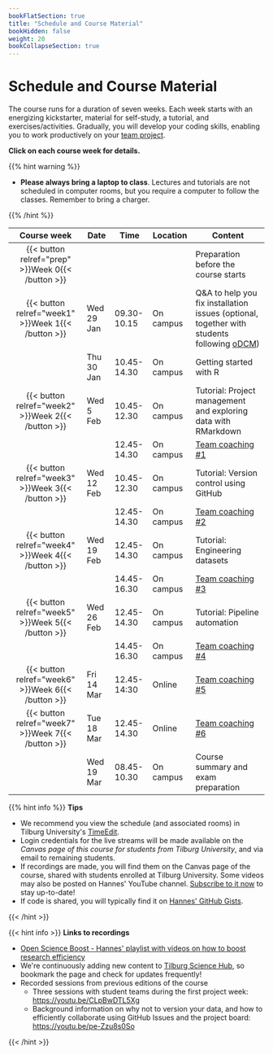 ```yaml
---
bookFlatSection: true
title: "Schedule and Course Material"
bookHidden: false
weight: 20
bookCollapseSection: true
---
```



# Schedule and Course Material

The course runs for a duration of seven weeks. Each week starts with an energizing kickstarter, material for self-study, a tutorial, and exercises/activities. Gradually, you will develop your coding skills, enabling you to work productively on your [team project](../project).


__Click on each course week for details.__

<!--
The course consists of weekly modules, which will gradually develop your coding skills that will enable you to work productively on your team project.
-->

{{% hint warning %}}
- __Please always bring a laptop to class__. Lectures and tutorials are not scheduled in computer rooms, but you require a computer to follow the classes. Remember to bring a charger.

{{% /hint %}}

Course week|Date|Time|Location|Content|
|:-:|---------|---------|-------------|--------------------|
|{{< button relref="prep" >}}Week 0{{< /button >}}  | | | | Preparation before the course starts   
|{{< button relref="week1" >}}Week 1{{< /button >}} |Wed 29 Jan | 09.30-10.15 | On campus | Q&A to help you fix installation issues (optional, together with students following [oDCM](https://odcm.hannesdatta.com))
| |Thu 30 Jan | 10.45-14.30 | On campus | Getting started with R
|{{< button relref="week2" >}}Week 2{{< /button >}}|Wed 5 Feb | 10.45-12.30 | On campus | Tutorial: Project management and exploring data with RMarkdown
|                                                   |        | 12.45-14.30 | On campus | [Team coaching #1](/docs/project/workplan)
|{{< button relref="week3" >}}Week 3{{< /button >}}|Wed 12 Feb | 10.45-12.30 | On campus | Tutorial: Version control using GitHub
|                                                  |           | 12.45-14.30 | On campus | [Team coaching #2](/docs/project/workplan)
|{{< button relref="week4" >}}Week 4{{< /button >}}|Wed 19 Feb | 12.45-14.30 | On campus | Tutorial: Engineering datasets
|                                                  |           | 14.45-16.30 | On campus | [Team coaching #3](/docs/project/workplan)
|{{< button relref="week5" >}}Week 5{{< /button >}}|Wed 26 Feb | 12.45-14.30 | On campus | Tutorial: Pipeline automation
|                                                  |           | 14.45-16.30 | On campus | [Team coaching #4](/docs/project/workplan)
|{{< button relref="week6" >}}Week 6{{< /button >}}|Fri 14 Mar | 12.45-14:30 | Online | [Team coaching #5](/docs/project/workplan)
|{{< button relref="week7" >}}Week 7{{< /button >}}|Tue 18 Mar | 12.45-14.30 | Online | [Team coaching #6](/docs/project/workplan)
|                              | Wed 19 Mar | 08.45-10.30 | On campus | Course summary and exam preparation 

<!--| |  | 10.45-12:30 | On-campus | Guest lecture: SQL & Big Query by [Springbok Agency](https://springbokagency.com)-->

{{% hint info %}}
__Tips__
- We recommend you view the schedule (and associated rooms) in Tilburg University's [TimeEdit](https://cloud.timeedit.net/nl_tiu/web).
- Login credentials for the live streams will be made available on the *Canvas page of this course for students from Tilburg University*, and via email to remaining students.
- If recordings are made, you will find them on the Canvas page of the course, shared with students enrolled at Tilburg University. Some videos may also be posted on Hannes' YouTube channel. [Subscribe to it now](http://www.youtube.com/c/hannesdatta?sub_confirmation=1) to stay up-to-date!
- If code is shared, you will typically find it on [Hannes' GitHub Gists](https://gist.github.com/hannesdatta).

{{< /hint >}}


{{< hint info >}}
__Links to recordings__

- [Open Science Boost - Hannes' playlist with videos on how to boost research efficiency](https://www.youtube.com/playlist?list=PLdDbyJQwReWgG0JCkRFmg4o-Wo8WvSB4r)
- We're continuously adding new content to [Tilburg Science Hub](https://tilburgsciencehub.com), so bookmark the page and check for updates frequently!
- Recorded sessions from previous editions of the course
  - Three sessions with student teams during the first project week: https://youtu.be/CLpBwDTL5Xg
  - Background information on why not to version your data, and how to efficiently collaborate using GitHub Issues and the project board: https://youtu.be/pe-Zzu8s0So

{{< /hint >}}
